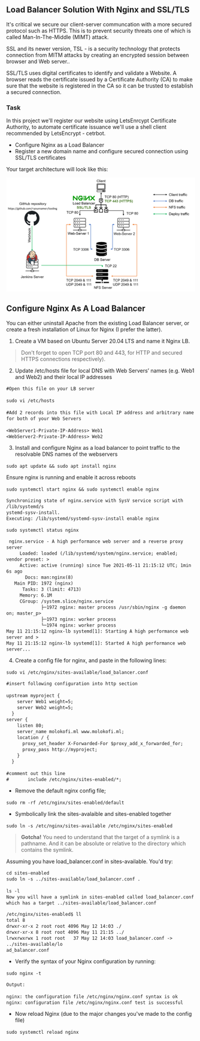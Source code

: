## Load Balancer Solution With Nginx and SSL/TLS

It's critical we secure our client-server communcation with a more secured protocol such as HTTPS. This is to prevent security threats one of which is called Man-In-The-Middle (MIMT) attack.

SSL and its newer version, TSL - is a security technology that protects connection from MITM attacks by creating an encrypted session between browser and Web server..

SSL/TLS uses digital certificates to identify and validate a Website. A browser reads the certificate issued by a Certificate Authority (CA) to make sure that the website is registered in the CA so it can be trusted to establish a secured connection.

### Task

In this project we'll register our website using LetsEnrcypt Certificate Authority, to automate certificate issuance we'll use a shell client recommended by LetsEncrypt - cetrbot.

- Configure Nginx as a Load Balancer
- Register a new domain name and configure secured connection using SSL/TLS certificates

Your target architecture will look like this:

![](https://github.com/Arafly/Nginx_LB_TLS/blob/master/assets/nginx_lb.png)

## Configure Nginx As A Load Balancer

You can either uninstall Apache from the existing Load Balancer server, or create a fresh installation of Linux for Nginx (I prefer the latter).

1. Create a VM based on Ubuntu Server 20.04 LTS and name it Nginx LB.
> Don't forget to open TCP port 80 and 443, for HTTP and secured HTTPS connections respectively).

2. Update /etc/hosts file for local DNS with Web Servers’ names (e.g. Web1 and Web2) and their local IP addresses

```
#Open this file on your LB server

sudo vi /etc/hosts

#Add 2 records into this file with Local IP address and arbitrary name for both of your Web Servers

<WebServer1-Private-IP-Address> Web1
<WebServer2-Private-IP-Address> Web2
```

3. Install and configure Nginx as a load balancer to point traffic to the resolvable DNS names of the webservers

`sudo apt update && sudo apt install nginx`

Ensure nginx is running and enable it across reboots

`sudo systemctl start nginx && sudo systemctl enable nginx`

```
Synchronizing state of nginx.service with SysV service script with /lib/systemd/s
ystemd-sysv-install.
Executing: /lib/systemd/systemd-sysv-install enable nginx
```

`sudo systemctl status nginx`

```
 nginx.service - A high performance web server and a reverse proxy server
     Loaded: loaded (/lib/systemd/system/nginx.service; enabled; vendor preset: >
     Active: active (running) since Tue 2021-05-11 21:15:12 UTC; 1min 6s ago
       Docs: man:nginx(8)
   Main PID: 1972 (nginx)
      Tasks: 3 (limit: 4713)
     Memory: 6.1M
     CGroup: /system.slice/nginx.service
             ├─1972 nginx: master process /usr/sbin/nginx -g daemon on; master_p>
             ├─1973 nginx: worker process
             └─1974 nginx: worker process
May 11 21:15:12 nginx-lb systemd[1]: Starting A high performance web server and >
May 11 21:15:12 nginx-lb systemd[1]: Started A high performance web server...
```

4. Create a config file for nginx, and paste in the following lines:

`sudo vi /etc/nginx/sites-available/load_balancer.conf`

```
#insert following configuration into http section

upstream myproject {
    server Web1 weight=5;
    server Web2 weight=5;
  }
server {
    listen 80;
    server_name molokofi.ml www.molokofi.ml;
    location / {
      proxy_set_header X-Forwarded-For $proxy_add_x_forwarded_for;
      proxy_pass http://myproject;
    }
  }

#comment out this line
#       include /etc/nginx/sites-enabled/*;
```

- Remove the default nginx config file;

`sudo rm -rf /etc/nginx/sites-enabled/default`

- Symbolically link the sites-avalaible and sites-enabled together

`sudo ln -s /etc/nginx/sites-available /etc/nginx/sites-enabled`

> **Gotcha!** You need to understand that the target of a symlink is a pathname. And it can be absolute or relative to the directory which contains the symlink.

Assuming you have load_balancer.conf in sites-available. You'd try:

```
cd sites-enabled
sudo ln -s ../sites-available/load_balancer.conf .

ls -l
Now you will have a symlink in sites-enabled called load_balancer.conf which has a target ../sites-available/load_balancer.conf
```

```
/etc/nginx/sites-enabled$ ll
total 8
drwxr-xr-x 2 root root 4096 May 12 14:03 ./
drwxr-xr-x 8 root root 4096 May 11 21:15 ../
lrwxrwxrwx 1 root root   37 May 12 14:03 load_balancer.conf -> ../sites-available/lo
ad_balancer.conf
```

- Verify the syntax of your Nginx configuration by running:

`sudo nginx -t`

```
Output:

nginx: the configuration file /etc/nginx/nginx.conf syntax is ok
nginx: configuration file /etc/nginx/nginx.conf test is successful
```

- Now reload Nginx (due to the major changes you've made to the config file)

`sudo systemctl reload nginx`

